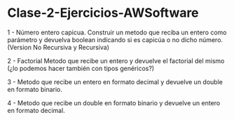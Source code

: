 # Clase-2-Ejercicios-AWSoftware

1 - Número entero capicua.
	Construir un metodo que reciba un entero como parámetro y devuelva boolean indicando si es capicúa o no dicho número. (Version No Recursiva y Recursiva)

2 - Factorial
	Metodo que recibe un entero y devuelve el factorial del mismo (¿lo podemos hacer también con tipos genéricos?)

3 - Metodo que recibe un entero en formato decimal y devuelve un double en formato binario.

4 - Metodo que recibe un double en formato binario y devuelve un entero en formato decimal.

